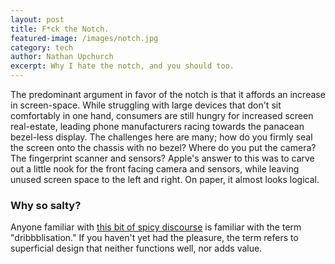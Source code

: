 ```yaml
---
layout: post
title: F*ck the Notch.
featured-image: /images/notch.jpg
category: tech
author: Nathan Upchurch
excerpt: Why I hate the notch, and you should too.
---
```



The predominant argument in favor of the notch is that it affords an increase in screen-space. While struggling with large devices that don't sit comfortably in one hand, consumers are still hungry for increased screen real-estate, leading phone manufacturers racing towards the panacean bezel-less display. The challenges here are many; how do you firmly seal the screen onto the chassis with no bezel? Where do you put the camera? The fingerprint scanner and sensors? Apple's answer to this was to carve out a little nook for the front facing camera and sensors, while leaving unused screen space to the left and right. On paper, it almost looks logical.

### Why so salty?
Anyone familiar with [this bit of spicy discourse](https://blog.intercom.com/the-dribbblisation-of-design/) is familiar with the term "dribbblisation." If you haven't yet had the pleasure, the term refers to superficial design that neither functions well, nor adds value. 